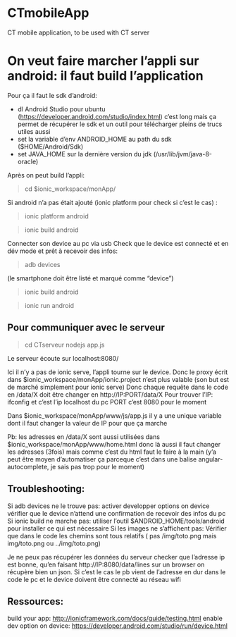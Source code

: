 # CTmobileApp
CT mobile application, to be used with CT server

# On veut faire marcher l’appli sur android: il faut build l’application

Pour ça il faut le sdk d’android:
* dl Android Studio pour ubuntu (https://developer.android.com/studio/index.html)
c’est long mais ça permet de récupérer le sdk et un outil pour télécharger pleins de trucs utiles aussi
* set la variable d’env ANDROID_HOME au path du sdk ($HOME/Android/Sdk)
* set JAVA_HOME sur la dernière version du jdk (/usr/lib/jvm/java-8-oracle)

Après on peut build l’appli:
> cd $ionic_workspace/monApp/

Si android n’a pas était ajouté (ionic platform pour check si c’est le cas) : 
> ionic platform android

> ionic build android 

Connecter son device au pc via usb
Check que le device est connecté et en dév mode et prêt à recevoir des infos: 

> adb devices 

(le smartphone doit être listé et marqué comme “device”)

> ionic build android


> ionic run android

## Pour communiquer avec le serveur

> cd CTserveur
> nodejs app.js

Le serveur écoute sur localhost:8080/

Ici il n’y a pas de ionic serve, l’appli tourne sur le device.
Donc le proxy écrit dans $ionic_workspace/monApp/ionic.project n’est plus valable (son but est de marché simplement pour ionic serve)
Donc chaque requête dans le code en /data/X doit être changer en http://IP:PORT/data/X
Pour trouver l’IP: ifconfig et c’est l’ip localhost du pc
PORT c’est 8080 pour le moment

Dans $ionic_workspace/monApp/www/js/app.js il y a une unique variable dont il faut changer la valeur de IP pour que ça marche

Pb: les adresses en /data/X sont aussi utilisées dans $ionic_workspace/monApp/www/home.html donc là aussi il faut changer les adresses (3fois) mais comme c’est du html faut le faire à la main (y’a peut être moyen d’automatiser ça parceque c’est dans une balise angular-autocomplete, je sais pas trop pour le moment)

## Troubleshooting: 

Si adb devices ne le trouve pas: 
activer developper options on device
vérifier que le device n’attend une confirmation de recevoir des infos du pc
Si ionic build ne marche pas:
utiliser l’outil $ANDROID_HOME/tools/android pour installer ce qui est nécessaire
Si les images ne s’affichent pas:
Vérifier que dans le code les chemins sont tous relatifs ( pas /img/toto.png mais img/toto.png ou ../img/toto.png)

Je ne peux pas récupérer les données du serveur
checker que l’adresse ip est bonne, qu’en faisant http://IP:8080/data/lines sur un browser on récupère bien un json. Si c’est le cas le pb vient de l’adresse en dur dans le code
le pc et le device doivent être connecté au réseau wifi

## Ressources: 

build your app: http://ionicframework.com/docs/guide/testing.html
enable dev option on device: https://developer.android.com/studio/run/device.html 
